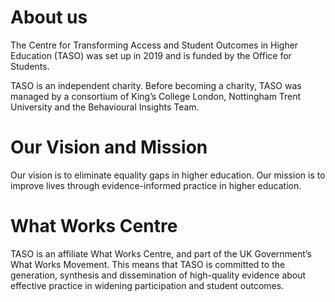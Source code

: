# About us 

The Centre for Transforming Access and Student Outcomes in Higher Education (TASO) was set up in 2019 and is funded by the Office for Students.

TASO is an independent charity. Before becoming a charity, TASO was managed by a consortium of King’s College London, Nottingham Trent University and the Behavioural Insights Team.

# Our Vision and Mission

Our vision is to eliminate equality gaps in higher education.
Our mission is to improve lives through evidence-informed practice in higher education.

# What Works Centre 

TASO is an affiliate What Works Centre, and part of the UK Government’s What Works Movement. This means that TASO is committed to the generation, synthesis and dissemination of high-quality evidence about effective practice in widening participation and student outcomes.
